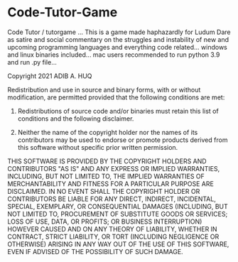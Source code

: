 # Code-Tutor-Game
Code Tutor / tutorgame ... This is a game made haphazardly for Ludum Dare as satire and social commentary 
on the struggles and instability of new and upcoming programming languages and everything code related... 
windows and linux binaries included... mac users recommended to run python 3.9 and run .py file...

Copyright 2021 ADIB A. HUQ

Redistribution and use in source and binary forms, with or without modification, are permitted provided that the following conditions are met:

1. Redistributions of source code and/or binaries must retain this list of conditions and the following disclaimer.

2. Neither the name of the copyright holder nor the names of its contributors may be used to endorse or promote 
products derived from this software without specific prior written permission.

THIS SOFTWARE IS PROVIDED BY THE COPYRIGHT HOLDERS AND CONTRIBUTORS "AS IS" AND ANY EXPRESS OR IMPLIED WARRANTIES, 
INCLUDING, BUT NOT LIMITED TO, THE IMPLIED WARRANTIES OF MERCHANTABILITY AND FITNESS FOR A PARTICULAR PURPOSE ARE DISCLAIMED. 
IN NO EVENT SHALL THE COPYRIGHT HOLDER OR CONTRIBUTORS BE LIABLE FOR ANY DIRECT, INDIRECT, INCIDENTAL, SPECIAL, EXEMPLARY, OR 
CONSEQUENTIAL DAMAGES (INCLUDING, BUT NOT LIMITED TO, PROCUREMENT OF SUBSTITUTE GOODS OR SERVICES; LOSS OF USE, DATA, OR PROFITS; 
OR BUSINESS INTERRUPTION) HOWEVER CAUSED AND ON ANY THEORY OF LIABILITY, WHETHER IN CONTRACT, STRICT LIABILITY, 
OR TORT (INCLUDING NEGLIGENCE OR OTHERWISE) ARISING IN ANY WAY OUT OF THE USE OF THIS SOFTWARE, 
EVEN IF ADVISED OF THE POSSIBILITY OF SUCH DAMAGE.
